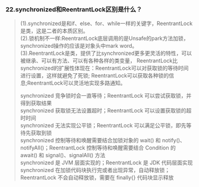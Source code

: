 ### 22.synchronized和ReentrantLock区别是什么？
> (1).synchronized是和if、else、for、while一样的关键字，ReentrantLock是类，这是二者的本质区别。                 
> (2).锁机制不一样:ReentrantLock底层调用的是Unsafe的park方法加锁，synchronized操作的应该是对象头中mark word。                
> (3).ReentrantLock是类，提供了比synchronized更多更灵活的特性，可以被继承、可以有方法、可以有各种各样的类变量，
> ReentrantLock比synchronized的扩展性体现在：ReentrantLock可以对获取锁的等待时间进行设置，这样就避免了死锁;
> ReentrantLock可以获取各种锁的信息;ReentrantLock可以灵活地实现多路通知。
>                   
> synchronized 竞争锁时会一直等待；ReentrantLock 可以尝试获取锁，并得到获取结果                  
  synchronized 获取锁无法设置超时；ReentrantLock 可以设置获取锁的超时时间                 
  synchronized 无法实现公平锁；ReentrantLock 可以满足公平锁，即先等待先获取到锁                                
  synchronized 控制等待和唤醒需要结合加锁对象的 wait() 和 notify()、notifyAll()；ReentrantLock 控制等待和唤醒需要结合 Condition 的 await() 和 signal()、signalAll() 方法                   
  synchronized 是 JVM 层面实现的；ReentrantLock 是 JDK 代码层面实现                   
  synchronized 在加锁代码块执行完或者出现异常，自动释放锁；ReentrantLock 不会自动释放锁，需要在 finally{} 代码块显示释放                         
